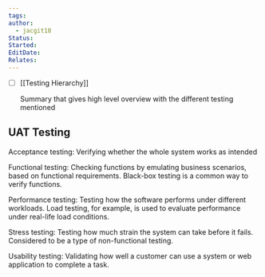 ```yaml
---
tags: 
author:
  - jacgit18
Status: 
Started: 
EditDate: 
Relates:
---
```

- [ ] [[Testing Hierarchy]] 


   Summary that gives high level overview with the different testing mentioned 

 

 


 


## UAT Testing

Acceptance testing: Verifying whether the whole system works as intended 
 

Functional testing: Checking functions by emulating business scenarios, based on functional requirements. Black-box testing is a common way to verify functions. 

 
Performance testing: Testing how the software performs under different workloads. Load testing, for example, is used to evaluate performance under real-life load conditions. 



Stress testing: Testing how much strain the system can take before it fails. Considered to be a type of non-functional testing. 

 

Usability testing: Validating how well a customer can use a system or web application to complete a task. 




 